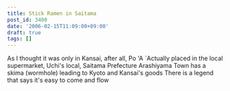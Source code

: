 ```yaml
---
title: Stick Ramen in Saitama
post_id: 3400
date: '2006-02-15T11:09:00+09:00'
draft: true
tags: []
---
```


As I thought it was only in Kansai, after all, Po 'A `Actually placed in the local supermarket, Uchi's local, Saitama Prefecture Arashiyama Town has a skima (wormhole) leading to Kyoto and Kansai's goods There is a legend that says it's easy to come and flow
